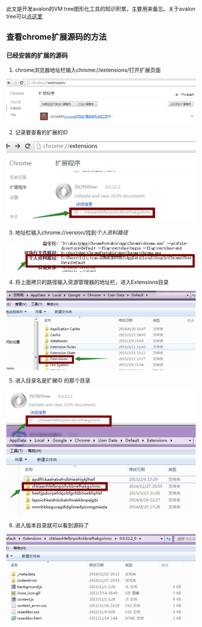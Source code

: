 此文是开发avalon的VM tree图形化工具的知识积累，主要用来备忘。关于avalon tree可以[点这里](https://github.com/shirlyLoveU/actree)

## 查看chrome扩展源码的方法

### 已经安装的扩展的源码
1. chrome浏览器地址栏输入chrome://extensions/打开扩展页面 

![chrome扩展页面](./images/extensionPage.png)

2. 记录要查看的扩展的ID

![扩展ID](./images/extensionId.png)

3. 地址栏输入chrome://version/找到*个人资料路径*

![个人资料路径](./images/extensionPath.png)

4. 将上面拷贝的路径输入资源管理器的地址栏，进入Extensions目录

![进入Extensions目录](./images/enterExtensionDir.png)

5. 进入目录名是扩展ID 的那个目录

![进入扩展目录](./images/findExtensionIdDir.png)

6. 进入版本目录就可以看到源码了

![源码目录](./images/extensionSource.png)
